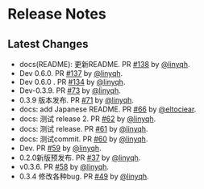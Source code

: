 # Release Notes

## Latest Changes

* docs(README): 更新README. PR [#138](https://github.com/linyqh/NarratoAI/pull/138) by [@linyqh](https://github.com/linyqh).
* Dev 0.6.0. PR [#137](https://github.com/linyqh/NarratoAI/pull/137) by [@linyqh](https://github.com/linyqh).
* Dev 0.6.0 . PR [#134](https://github.com/linyqh/NarratoAI/pull/134) by [@linyqh](https://github.com/linyqh).
* Dev-0.3.9. PR [#73](https://github.com/linyqh/NarratoAI/pull/73) by [@linyqh](https://github.com/linyqh).
* 0.3.9 版本发布. PR [#71](https://github.com/linyqh/NarratoAI/pull/71) by [@linyqh](https://github.com/linyqh).
* docs: add Japanese README. PR [#66](https://github.com/linyqh/NarratoAI/pull/66) by [@eltociear](https://github.com/eltociear).
* docs: 测试 release 2. PR [#62](https://github.com/linyqh/NarratoAI/pull/62) by [@linyqh](https://github.com/linyqh).
* docs: 测试 release. PR [#61](https://github.com/linyqh/NarratoAI/pull/61) by [@linyqh](https://github.com/linyqh).
* docs: 测试commit. PR [#60](https://github.com/linyqh/NarratoAI/pull/60) by [@linyqh](https://github.com/linyqh).
* Dev. PR [#59](https://github.com/linyqh/NarratoAI/pull/59) by [@linyqh](https://github.com/linyqh).
* 0.2.0新版预发布. PR [#37](https://github.com/linyqh/NarratoAI/pull/37) by [@linyqh](https://github.com/linyqh).
* v0.3.6. PR [#58](https://github.com/linyqh/NarratoAI/pull/58) by [@linyqh](https://github.com/linyqh).
* 0.3.4 修改各种bug. PR [#49](https://github.com/linyqh/NarratoAI/pull/49) by [@linyqh](https://github.com/linyqh).
